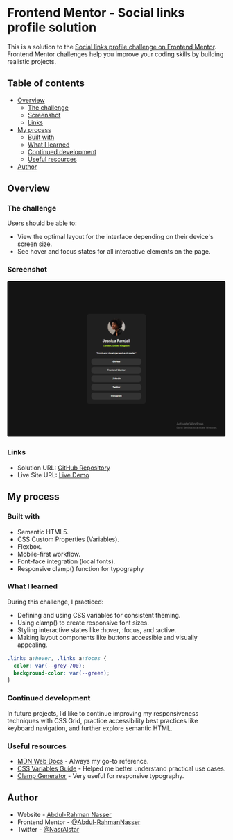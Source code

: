 # Frontend Mentor - Social links profile solution

This is a solution to the [Social links profile challenge on Frontend Mentor](https://www.frontendmentor.io/challenges/social-links-profile-UG32l9m6dQ). Frontend Mentor challenges help you improve your coding skills by building realistic projects. 

## Table of contents

- [Overview](#overview)
  - [The challenge](#the-challenge)
  - [Screenshot](#screenshot)
  - [Links](#links)
- [My process](#my-process)
  - [Built with](#built-with)
  - [What I learned](#what-i-learned)
  - [Continued development](#continued-development)
  - [Useful resources](#useful-resources)
- [Author](#author)


## Overview

### The challenge

Users should be able to:
- View the optimal layout for the interface depending on their device's screen size.
- See hover and focus states for all interactive elements on the page.

### Screenshot

![screenshot for the solution](./screenshot.png)

### Links

- Solution URL: [GitHub Repository](https://github.com/Abdul-RahmanNasser/social-links-profile-card)
- Live Site URL: [Live Demo](https://abdul-rahmannasser.github.io/social-links-profile-card/)

## My process

### Built with

- Semantic HTML5.
- CSS Custom Properties (Variables).
- Flexbox.
- Mobile-first workflow.
- Font-face integration (local fonts).
- Responsive clamp() function for typography

### What I learned

During this challenge, I practiced:
- Defining and using CSS variables for consistent theming.
- Using clamp() to create responsive font sizes.
- Styling interactive states like :hover, :focus, and :active.
- Making layout components like buttons accessible and visually appealing.

```css
.links a:hover, .links a:focus {
  color: var(--grey-700);
  background-color: var(--green);
}

```

### Continued development

In future projects, I’d like to continue improving my responsiveness techniques with CSS Grid, practice accessibility best practices like keyboard navigation, and further explore semantic HTML.

### Useful resources

- [MDN Web Docs](https://developer.mozilla.org/en-US/) - Always my go-to reference.
- [CSS Variables Guide](https://css-tricks.com/a-complete-guide-to-custom-properties/) - Helped me better understand practical use cases.
- [Clamp Generator](https://clamp.font-size.app/) - Very useful for responsive typography.

## Author

- Website - [Abdul-Rahman Nasser](https://github.com/Abdul-RahmanNasser)
- Frontend Mentor - [@Abdul-RahmanNasser](https://www.frontendmentor.io/profile/Abdul-RahmanNasser)
- Twitter - [@NasrAlstar](https://x.com/NasrAlstar)